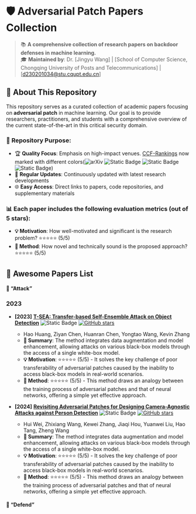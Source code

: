 # 🛡️ Adversarial Patch Papers Collection

> 📚 **A comprehensive collection of research papers on backdoor defenses in machine learning.**  
> 🎓 **Maintained by**: Dr. [Jingyu Wang] | [School of Computer Science, Chongqing University of Posts and Telecommunications] | [d230201034@stu.cqupt.edu.cn]

## 📖 About This Repository

This repository serves as a curated collection of academic papers focusing on **adversarial patch** in machine learning. Our goal is to provide researchers, practitioners, and students with a comprehensive overview of the current state-of-the-art in this critical security domain.


### 🎯 **Repository Purpose:**
- 🏆 **Quality Focus**: Emphasis on high-impact venues. [CCF-Rankings](https://www.ccf.org.cn/en/About_CCF/Media_Center/) now marked with different colors(![arXiv](https://img.shields.io/badge/CCF_A-dc3545) ![Static Badge](https://img.shields.io/badge/CCF_B-ffc107) ![Static Badge](https://img.shields.io/badge/CCF_C-28a745) ![Static Badge](https://img.shields.io/badge/CCF_None-6c757d))
- 🔄 **Regular Updates**: Continuously updated with latest research developments
- 🌐 **Easy Access**: Direct links to papers, code repositories, and supplementary materials

### 📊 **Each paper includes the following evaluation metrics (out of 5 stars):**
- **💡 Motivation**: How well-motivated and significant is the research problem? ⭐⭐⭐⭐⭐ (5/5)
- **🔧 Method**: How novel and technically sound is the proposed approach? ⭐⭐⭐⭐⭐ (5/5)

<h2 id="awesome-papers"> 👑 Awesome Papers List  </h2>

<h4 id="awesome-papers"> 👑  “Attack” </h4>

<h3 id="attacks"> 2023 </h3>

* **[2023]** **[T-SEA: Transfer-based Self-Ensemble Attack on Object Detection](https://openaccess.thecvf.com/content/CVPR2023/html/Huang_T-SEA_Transfer-Based_Self-Ensemble_Attack_on_Object_Detection_CVPR_2023_paper.html)** ![Static Badge](https://img.shields.io/badge/CVPR'23-6c757d) [![GitHub stars](https://img.shields.io/github/stars/VDIGPKU/T-SEA?style=social)]([[https://github.com/VDIGPKU/T-SEA](https://github.com/VDIGPKU/T-SEA)]) 
  * Hao Huang, Ziyan Chen, Huanran Chen, Yongtao Wang, Kevin Zhang
  * **📝 Summary**: The method integrates data augmentation and model enhancement, allowing attacks on various black-box models through the access of a single white-box model.
  * **💡 Motivation**: ⭐⭐⭐⭐⭐ (5/5) - It solves the key challenge of poor transferability of adversarial patches caused by the inability to access black-box models in real-world scenarios.
  * **🔧 Method**: ⭐⭐⭐⭐⭐ (5/5) - This method draws an analogy between the training process of adversarial patches and that of neural networks, offering a simple yet effective approach.
 
* **[2024]** **[Revisiting Adversarial Patches for Designing Camera-Agnostic Attacks against Person Detection](https://openreview.net/forum?id=2Inwtjvyx8&referrer=%5Bthe%20profile%20of%20Zhixiang%20Wang%5D(%2Fprofile%3Fid%3D~Zhixiang_Wang1))** ![Static Badge](https://img.shields.io/badge/NIPS'24-6c757d) [![GitHub stars](https://github.com/weihui1308/CAP/stargazers)]([[https://github.com/weihui1308/CAP](https://github.com/weihui1308/CAP)]) 
  * Hui Wei, Zhixiang Wang, Kewei Zhang, Jiaqi Hou, Yuanwei Liu, Hao Tang, Zheng Wang
  * **📝 Summary**: The method integrates data augmentation and model enhancement, allowing attacks on various black-box models through the access of a single white-box model.
  * **💡 Motivation**: ⭐⭐⭐⭐⭐ (5/5) - It solves the key challenge of poor transferability of adversarial patches caused by the inability to access black-box models in real-world scenarios.
  * **🔧 Method**: ⭐⭐⭐⭐⭐ (5/5) - This method draws an analogy between the training process of adversarial patches and that of neural networks, offering a simple yet effective approach.
  
<h4 id="awesome-papers"> 👑  “Defend” </h4>
